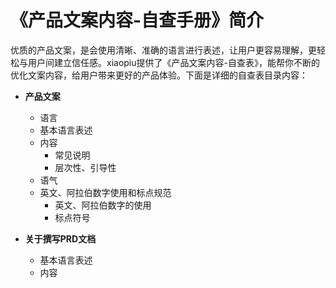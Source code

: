 # 《产品文案内容-自查手册》简介

优质的产品文案，是会使用清晰、准确的语言进行表述，让用户更容易理解，更轻松与用户间建立信任感。xiaopiu提供了《产品文案内容-自查表》，能帮你不断的优化文案内容，给用户带来更好的产品体验。下面是详细的自查表目录内容：

- **产品文案**
  - 语言
  - 基本语言表述
  - 内容
    - 常见说明
    - 层次性、引导性
  - 语气
  - 英文、阿拉伯数字使用和标点规范
    - 英文、阿拉伯数字的使用
    - 标点符号

- **关于撰写PRD文档**
  - 基本语言表述
  - 内容

﻿